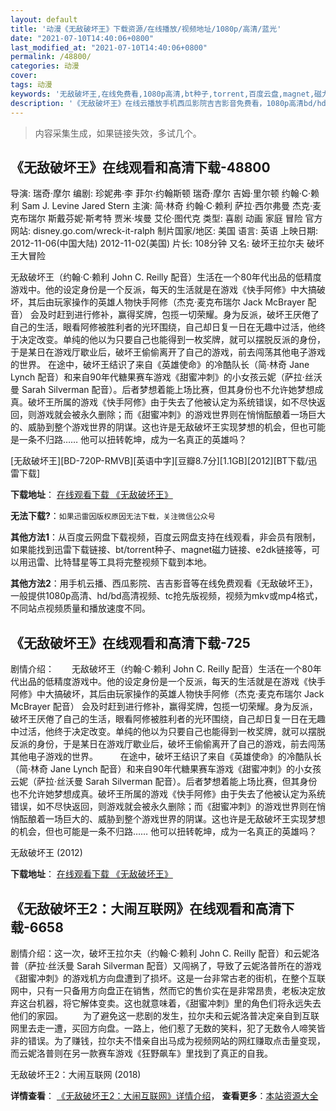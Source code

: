 ```yaml
---
layout: default
title: '动漫《无敌破坏王》下载资源/在线播放/视频地址/1080p/高清/蓝光'
date: "2021-07-10T14:40:06+0800"
last_modified_at: "2021-07-10T14:40:06+0800"
permalink: /48800/
categories: 动漫
cover:
tags: 动漫
keywords: '无敌破坏王,在线免费看,1080p高清,bt种子,torrent,百度云盘,magnet,磁力链,迅雷下载资源'
description: '《无敌破坏王》在线云播放手机西瓜影院吉吉影音免费看，1080p高清bd/hd未删减完整版和tc抢先枪版，mkv/mp4格式，附带bt/torrent种子、magnet/磁力链、百度云盘、网盘资源迅雷下载链接'
---
```


>内容采集生成，如果链接失效，多试几个。


## 《无敌破坏王》在线观看和高清下载-48800

导演: 瑞奇·摩尔 编剧: 珍妮弗·李 菲尔·约翰斯顿 瑞奇·摩尔 吉姆·里尔顿 约翰·C·赖利 Sam J. Levine Jared Stern 主演: 简·林奇 约翰·C·赖利 萨拉·西尔弗曼 杰克·麦克布瑞尔 斯戴芬妮·斯考特 贾米·埃曼 艾伦·图代克 类型: 喜剧 动画 家庭 冒险 官方网站: disney.go.com/wreck-it-ralph 制片国家/地区: 美国 语言: 英语 上映日期: 2012-11-06(中国大陆) 2012-11-02(美国) 片长: 108分钟 又名: 破坏王拉尔夫 破坏王大冒险

无敌破坏王（约翰·C·赖利 John C. Reilly 配音）生活在一个80年代出品的低精度游戏中。他的设定身份是一个反派，每天的生活就是在游戏《快手阿修》中大搞破坏，其后由玩家操作的英雄人物快手阿修（杰克·麦克布瑞尔 Jack McBrayer 配音） 会及时赶到进行修补，赢得奖牌，包揽一切荣耀。身为反派，破坏王厌倦了自己的生活，眼看阿修被胜利者的光环围绕，自己却日复一日在无趣中过活，他终于决定改变。单纯的他以为只要自己也能得到一枚奖牌，就可以摆脱反派的身份，于是某日在游戏厅歇业后，破坏王偷偷离开了自己的游戏，前去闯荡其他电子游戏的世界。 在途中，破坏王结识了来自《英雄使命》的冷酷队长（简·林奇 Jane Lynch 配音）和来自90年代糖果赛车游戏《甜蜜冲刺》的小女孩云妮（萨拉·丝沃曼 Sarah Silverman 配音）。后者梦想着能上场比赛，但其身份也不允许她梦想成真。破坏王所属的游戏《快手阿修》由于失去了他被认定为系统错误，如不尽快返回，则游戏就会被永久删除；而《甜蜜冲刺》的游戏世界则在悄悄酝酿着一场巨大的、威胁到整个游戏世界的阴谋。这也许是无敌破坏王实现梦想的机会，但也可能是一条不归路…… 他可以扭转乾坤，成为一名真正的英雄吗？


[无敌破坏王][BD-720P-RMVB][英语中字][豆瓣8.7分][1.1GB][2012][BT下载/迅雷下载]

**下载地址**： [在线观看下载 《无敌破坏王》](https://www.btdx8.com/torrent/wreck-it_ralph_2012.html) 


**无法下载?**：`如果迅雷因版权原因无法下载，关注微信公众号 `

**其他方法1**：从百度云网盘下载视频，百度云网盘支持在线观看，非会员有限制，如果能找到迅雷下载链接、bt/torrent种子、magnet磁力链接、e2dk链接等，可以用迅雷、比特彗星等工具将完整视频下载到本地。

**其他方法2**：用手机云播、西瓜影院、吉吉影音等在线免费观看《无敌破坏王》，一般提供1080p高清、hd/bd高清视频、tc抢先版视频，视频为mkv或mp4格式，不同站点视频质量和播放速度不同。


## 《无敌破坏王》在线观看和高清下载-725

剧情介绍：　　无敌破坏王（约翰·C·赖利 John C. Reilly 配音）生活在一个80年代出品的低精度游戏中。他的设定身份是一个反派，每天的生活就是在游戏《快手阿修》中大搞破坏，其后由玩家操作的英雄人物快手阿修（杰克·麦克布瑞尔 Jack McBrayer 配音） 会及时赶到进行修补，赢得奖牌，包揽一切荣耀。身为反派，破坏王厌倦了自己的生活，眼看阿修被胜利者的光环围绕，自己却日复一日在无趣中过活，他终于决定改变。单纯的他以为只要自己也能得到一枚奖牌，就可以摆脱反派的身份，于是某日在游戏厅歇业后，破坏王偷偷离开了自己的游戏，前去闯荡其他电子游戏的世界。  　　在途中，破坏王结识了来自《英雄使命》的冷酷队长（简·林奇 Jane Lynch 配音）和来自90年代糖果赛车游戏《甜蜜冲刺》的小女孩云妮（萨拉·丝沃曼 Sarah Silverman 配音）。后者梦想着能上场比赛，但其身份也不允许她梦想成真。破坏王所属的游戏《快手阿修》由于失去了他被认定为系统错误，如不尽快返回，则游戏就会被永久删除；而《甜蜜冲刺》的游戏世界则在悄悄酝酿着一场巨大的、威胁到整个游戏世界的阴谋。这也许是无敌破坏王实现梦想的机会，但也可能是一条不归路…… 他可以扭转乾坤，成为一名真正的英雄吗？


无敌破坏王 (2012)

**下载地址**： [在线观看下载 《无敌破坏王》](https://www.btbtdy.me/btdy/dy2901.html) 


## 《无敌破坏王2：大闹互联网》在线观看和高清下载-6658

剧情介绍：这一次，破坏王拉尔夫（约翰·C·赖利 John C. Reilly 配音）和云妮洛普（萨拉·丝沃曼 Sarah Silverman 配音）又闯祸了，导致了云妮洛普所在的游戏《甜蜜冲刺》的游戏机方向盘遭到了损坏。这是一台非常古老的街机，在整个互联网中，只有一只备用方向盘正在销售，然而它的售价实在是非常昂贵，老板决定放弃这台机器，将它解体变卖。这也就意味着，《甜蜜冲刺》里的角色们将永远失去他们的家园。 　　为了避免这一悲剧的发生，拉尔夫和云妮洛普决定亲自到互联网里去走一遭，买回方向盘。一路上，他们惹了无数的笑料，犯了无数令人啼笑皆非的错误。为了赚钱，拉尔夫不惜亲自出马成为视频网站的网红赚取点击量变现，而云妮洛普则在另一款赛车游戏《狂野飙车》里找到了真正的自我。


无敌破坏王2：大闹互联网 (2018)

**详情查看**： [《无敌破坏王2：大闹互联网》详情介绍](/movie/6658/)， **查看更多**：[本站资源大全](/movie/t/all/)

